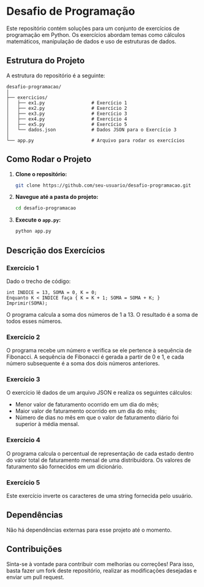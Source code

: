 
# Desafio de Programação

Este repositório contém soluções para um conjunto de exercícios de programação em Python. Os exercícios abordam temas como cálculos matemáticos, manipulação de dados e uso de estruturas de dados. 

## Estrutura do Projeto

A estrutura do repositório é a seguinte:

```
desafio-programacao/
│
├── exercicios/
│   ├── ex1.py                 # Exercício 1
│   ├── ex2.py                 # Exercício 2
│   ├── ex3.py                 # Exercício 3
│   ├── ex4.py                 # Exercício 4
│   ├── ex5.py                 # Exercício 5
│   └── dados.json             # Dados JSON para o Exercício 3
│
└── app.py                     # Arquivo para rodar os exercícios
```

## Como Rodar o Projeto

1. **Clone o repositório:**
    ```bash
    git clone https://github.com/seu-usuario/desafio-programacao.git
    ```

2. **Navegue até a pasta do projeto:**
    ```bash
    cd desafio-programacao
    ```

3. **Execute o `app.py`:**
    ```bash
    python app.py
    ```

## Descrição dos Exercícios

### Exercício 1
Dado o trecho de código:

```
int INDICE = 13, SOMA = 0, K = 0;
Enquanto K < INDICE faça { K = K + 1; SOMA = SOMA + K; }
Imprimir(SOMA);
```

O programa calcula a soma dos números de 1 a 13. O resultado é a soma de todos esses números.

### Exercício 2
O programa recebe um número e verifica se ele pertence à sequência de Fibonacci. A sequência de Fibonacci é gerada a partir de 0 e 1, e cada número subsequente é a soma dos dois números anteriores.

### Exercício 3
O exercício lê dados de um arquivo JSON e realiza os seguintes cálculos:
- Menor valor de faturamento ocorrido em um dia do mês;
- Maior valor de faturamento ocorrido em um dia do mês;
- Número de dias no mês em que o valor de faturamento diário foi superior à média mensal.

### Exercício 4
O programa calcula o percentual de representação de cada estado dentro do valor total de faturamento mensal de uma distribuidora. Os valores de faturamento são fornecidos em um dicionário.

### Exercício 5
Este exercício inverte os caracteres de uma string fornecida pelo usuário.

## Dependências

Não há dependências externas para esse projeto até o momento.

## Contribuições

Sinta-se à vontade para contribuir com melhorias ou correções! Para isso, basta fazer um fork deste repositório, realizar as modificações desejadas e enviar um pull request.
